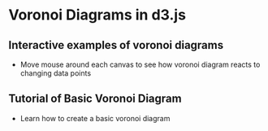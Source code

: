# Voronoi Diagrams in d3.js

## Interactive examples of voronoi diagrams
- Move mouse around each canvas to see how voronoi diagram reacts to changing data points

## Tutorial of Basic Voronoi Diagram
- Learn how to create a basic voronoi diagram
